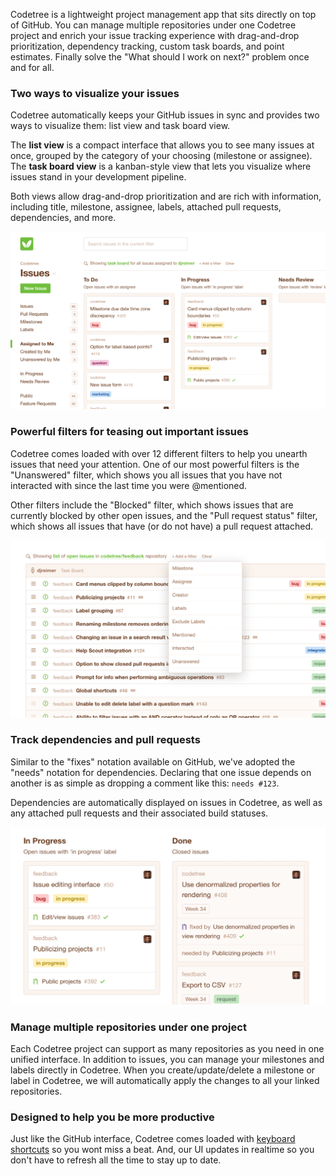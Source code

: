 Codetree is a lightweight project management app that sits directly on top of
GitHub. You can manage multiple repositories under one Codetree project
and enrich your issue tracking experience with drag-and-drop prioritization,
dependency tracking, custom task boards, and point estimates. Finally solve the
"What should I work on next?" problem once and for all.

### Two ways to visualize your issues

Codetree automatically keeps your GitHub issues in sync and provides two
ways to visualize them: list view and task board view.

The **list view** is a compact interface that allows you to see many issues at
once, grouped by the category of your choosing (milestone or assignee). The
**task board view** is a kanban-style view that lets you visualize where
issues stand in your development pipeline.

Both views allow drag-and-drop prioritization and are rich with information,
including title, milestone, assignee, labels, attached pull requests,
dependencies, and more.

![Image1](https://raw.githubusercontent.com/codetree/integration-listing/master/image1.png)

### Powerful filters for teasing out important issues

Codetree comes loaded with over 12 different filters to help you unearth
issues that need your attention. One of our most powerful filters is the
"Unanswered" filter, which shows you all issues that you have not interacted
with since the last time you were @mentioned.

Other filters include the "Blocked" filter, which shows issues that are
currently blocked by other open issues, and the "Pull request status" filter,
which shows all issues that have (or do not have) a pull request attached.

![Image2](https://raw.githubusercontent.com/codetree/integration-listing/master/image2.png)

### Track dependencies and pull requests

Similar to the "fixes" notation available on GitHub, we've adopted the "needs"
notation for dependencies. Declaring that one issue depends on another is
as simple as dropping a comment like this: `needs #123`.

Dependencies are automatically displayed on issues in Codetree, as well as any
attached pull requests and their associated build statuses.

![Image3](https://raw.githubusercontent.com/codetree/integration-listing/master/image3.png)

### Manage multiple repositories under one project

Each Codetree project can support as many repositories as you need in one
unified interface. In addition to issues, you can manage your milestones and
labels directly in Codetree. When you create/update/delete a milestone or
label in Codetree, we will automatically apply the changes to all your linked
repositories.

### Designed to help you be more productive

Just like the GitHub interface, Codetree comes loaded with
[keyboard shortcuts](http://blog.codetree.com/articles/keyboard-shortcuts.html)
so you wont miss a beat. And, our UI updates in realtime so you don't have to
refresh all the time to stay up to date.
